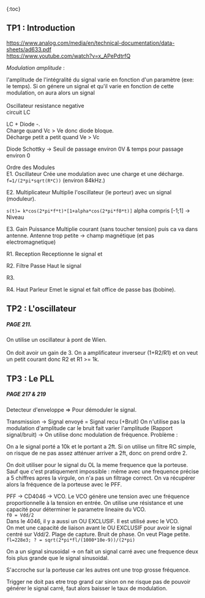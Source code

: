 {:toc}

## TP1 : Introduction
https://www.analog.com/media/en/technical-documentation/data-sheets/ad633.pdf <br>
https://www.youtube.com/watch?v=x_APePdtrfQ <br>

_Modulation amplitude_ :

l'amplitude de l'intégralité du signal varie en fonction d'un paramètre (exe: le temps).
Si on génere un signal et qu'il varie en fonction de cette modulation, on aura alors un signal
<br><br>
Oscillateur resistance negative <br>
circuit LC <br>

LC + Diode -. <br>
Charge quand Vc > Ve donc diode bloque. <br>
Décharge petit a petit quand Ve > Vc <br>


Diode Schottky -> Seuil de passage environ 0V & temps pour passage environ 0 <br>


Ordre des Modules <br>
E1. Oscillateur
Crée une modulation avec une charge et une décharge.
`f=1/(2*pi*sqrt(R*C))` (environ 84kHz.)

E2. Multiplicateur
Multiplie l'oscillateur (le porteur) avec un signal (moduleur).

`s(t)= k*cos(2*pi*f*t)*[1+alpha*cos(2*pi*f0*t)]`
alpha compris [-1;1] -> Niveau

E3. Gain Puissance
Multiplie courant (sans toucher tension) puis ca va dans antenne. Antenne trop petite -> champ magnétique (et pas electromagnetique)

R1. Reception
Receptionne le signal et 

R2. Filtre
Passe Haut le signal

R3. 

R4. Haut Parleur
Emet le signal et fait office de passe bas (bobine).




## TP2 : L'oscillateur
##### PAGE 211.
On utilise un oscillateur à pont de Wien. <br>
<br>
On doit avoir un gain de 3. On a amplificateur inverseur (1+R2/R1) et on veut un petit courant donc R2 et R1 >= 1k.




## TP3 : Le PLL
##### PAGE 217 & 219
Detecteur d'enveloppe => Pour démoduler le signal.

Transmission -> Signal envoyé = Signal recu (+Bruit)
On n'utilise pas la modulation d'amplitude car le bruit fait varier l'amplitude (Rapport signal/bruit) -> On utilise donc modulation de fréquence.
Problème : 

On a le signal porté a 10k et le portant a 2ft.
Si on utilise un filtre RC simple, on risque de ne pas assez atténuer arriver a 2ft, donc on prend ordre 2.

On doit utiliser pour le signal du OL la meme frequence que la porteuse. Sauf que c'est pratiquement impossible : même avec une frequence précise a 5 chiffres apres la virgule, on n'a pas un filtrage correct.
On va récupérer alors la fréquence de la porteuse avec le PFF.


PFF -> CD4046 -> VCO.
Le VCO génère une tension avec une fréquence proportionnelle à la tension en entrée. On utilise une résistance et une capacité pour déterminer le parametre lineaire du VCO. <br>
`f0 = Vdd/2`
<br>
Dans le 4046, il y a aussi un OU EXCLUSIF. Il est utilisé avec le VCO. 
<br>
On met une capacité de liaison avant le OU EXCLUSIF pour avoir le signal centré sur Vdd/2.
Plage de capture. Bruit de phase.
On veut Plage petite.  
`fl=228e3; ? = sqrt(2*pi*fl/(1000*10e-9))/(2*pi)`

On a un signal sinusoidal -> on fait un signal carré avec une frequence deux fois plus grande que le signal sinusoidal.

S'accroche sur la porteuse car les autres ont une trop grosse fréquence.

Trigger ne doit pas etre trop grand car sinon on ne risque pas de pouvoir générer le signal carré, faut alors baisser le taux de modulation.
